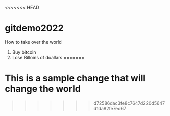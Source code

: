 <<<<<<< HEAD
# gitdemo2022

How to take over the world

1.  Buy bitcoin
2. Lose Billoins of doallars
=======
# This is a sample change that will change the world
>>>>>>> d72586dac3fe8c7647d220d5647d1da82fe7ed67

